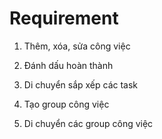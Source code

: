 # Requirement

1. Thêm, xóa, sửa công việc

2. Đánh dấu hoàn thành

3. Di chuyển sắp xếp các task

4. Tạo group công việc

5. Di chuyển các group công việc


